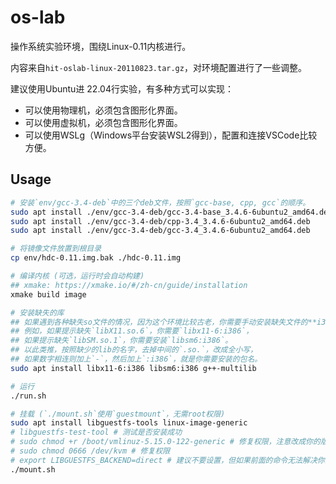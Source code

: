 # os-lab

操作系统实验环境，围绕Linux-0.11内核进行。

内容来自`hit-oslab-linux-20110823.tar.gz`，对环境配置进行了一些调整。

建议使用Ubuntu进 22.04行实验，有多种方式可以实现：

- 可以使用物理机，必须包含图形化界面。
- 可以使用虚拟机，必须包含图形化界面。
- 可以使用WSLg（Windows平台安装WSL2得到），配置和连接VSCode比较方便。

## Usage

```sh
# 安装`env/gcc-3.4-deb`中的三个deb文件，按照`gcc-base, cpp, gcc`的顺序。
sudo apt install ./env/gcc-3.4-deb/gcc-3.4-base_3.4.6-6ubuntu2_amd64.deb
sudo apt install ./env/gcc-3.4-deb/cpp-3.4_3.4.6-6ubuntu2_amd64.deb
sudo apt install ./env/gcc-3.4-deb/gcc-3.4_3.4.6-6ubuntu2_amd64.deb

# 将镜像文件放置到根目录
cp env/hdc-0.11.img.bak ./hdc-0.11.img

# 编译内核 (可选，运行时会自动构建)
## xmake: https://xmake.io/#/zh-cn/guide/installation
xmake build image

# 安装缺失的库
## 如果遇到各种缺失so文件的情况，因为这个环境比较古老，你需要手动安装缺失文件的**i386版本**。
## 例如，如果提示缺失`libX11.so.6`，你需要`libx11-6:i386`，
## 如果提示缺失`libSM.so.1`，你需要安装`libsm6:i386`。
## 以此类推，按照缺少的lib的名字，去掉中间的`.so.`，改成全小写，
## 如果数字相连则加上`-`，然后加上`:i386`，就是你需要安装的包名。
sudo apt install libx11-6:i386 libsm6:i386 g++-multilib

# 运行
./run.sh

# 挂载 (`./mount.sh`使用`guestmount`，无需root权限)
sudo apt install libguestfs-tools linux-image-generic
# libguestfs-test-tool # 测试是否安装成功
# sudo chmod +r /boot/vmlinuz-5.15.0-122-generic # 修复权限，注意改成你的版本
# sudo chmod 0666 /dev/kvm # 修复权限
# export LIBGUESTFS_BACKEND=direct # 建议不要设置，但如果前面的命令无法解决你的问题，可以尝试设置这个环境变量
./mount.sh
```
